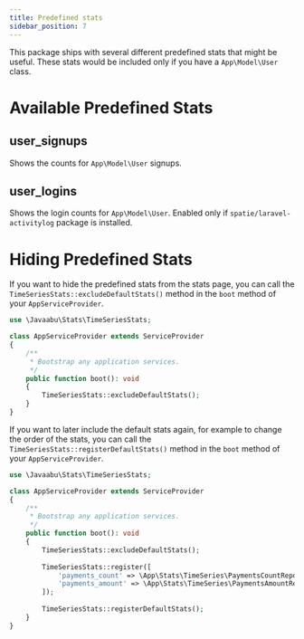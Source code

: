 ```yaml
---
title: Predefined stats
sidebar_position: 7
---
```


This package ships with several different predefined stats that might be useful. These stats would be included only if you have a `App\Model\User` class.

# Available Predefined Stats

## user_signups

Shows the counts for `App\Model\User` signups.

## user_logins

Shows the login counts for `App\Model\User`. Enabled only if `spatie/laravel-activitylog` package is installed.

# Hiding Predefined Stats

If you want to hide the predefined stats from the stats page, you can call the `TimeSeriesStats::excludeDefaultStats()` method in the `boot` method of your `AppServiceProvider`.

```php
use \Javaabu\Stats\TimeSeriesStats;

class AppServiceProvider extends ServiceProvider
{   
    /**
     * Bootstrap any application services.
     */
    public function boot(): void
    {       
        TimeSeriesStats::excludeDefaultStats();
    }
}
```

If you want to later include the default stats again, for example to change the order of the stats, you can call the `TimeSeriesStats::registerDefaultStats()` method in the `boot` method of your `AppServiceProvider`.


```php
use \Javaabu\Stats\TimeSeriesStats;

class AppServiceProvider extends ServiceProvider
{   
    /**
     * Bootstrap any application services.
     */
    public function boot(): void
    {       
        TimeSeriesStats::excludeDefaultStats();
        
        TimeSeriesStats::register([           
            'payments_count' => \App\Stats\TimeSeries\PaymentsCountRepository::class,
            'payments_amount' => \App\Stats\TimeSeries\PaymentsAmountRepository::class,            
        ]);
        
        TimeSeriesStats::registerDefaultStats();
    }
}
```

